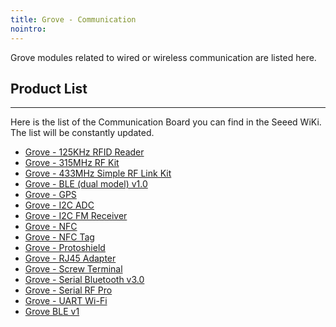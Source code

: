 ```yaml
---
title: Grove - Communication
nointro:
---
```


Grove modules related to wired or wireless communication are listed here.

## Product  List
---

Here is the list of the Communication Board you can find in the Seeed WiKi. The list will be constantly updated.

- [Grove - 125KHz RFID Reader](/Grove-125KHz_RFID_Reader/)
- [Grove - 315MHz RF Kit](/Grove-315MHz_RF_Kit/)
- [Grove - 433MHz Simple RF Link Kit](/Grove-433MHz_Simple_RF_Link_Kit/)
- [Grove - BLE (dual model) v1.0](/Grove-BLE-dual_model-v1.0/)
- [Grove - GPS](/Grove-GPS/)
- [Grove - I2C ADC](/Grove-I2C_ADC/)
- [Grove - I2C FM Receiver](/Grove-I2C_FM_Receiver/)
- [Grove - NFC](/Grove-NFC/)
- [Grove - NFC Tag](/Grove-NFC_Tag/)
- [Grove - Protoshield](/Grove-Protoshield/)
- [Grove - RJ45 Adapter](/Grove-RJ45_Adapter/)
- [Grove - Screw Terminal](/Grove-Screw_Terminal/)
- [Grove - Serial Bluetooth v3.0](/Grove-Serial_Bluetooth_v3.0/)
- [Grove - Serial RF Pro](/Grove-Serial_RF_Pro/)
- [Grove - UART Wi-Fi](/Grove-UART_Wifi/)
- [Grove BLE v1](/Grove-BLE_v1/)


